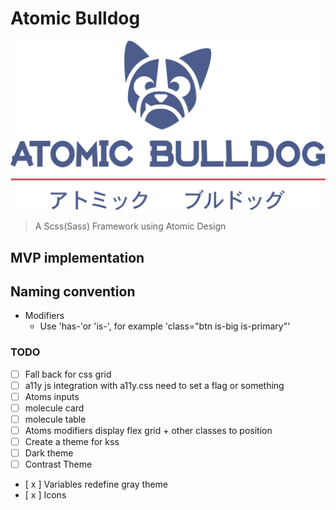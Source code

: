 # Atomic Bulldog

![logo](/static/img/atomic-bulldog-logo.svg)

> A Scss(Sass) Framework using Atomic Design

## MVP implementation

## Naming convention

* Modifiers
  * Use 'has-'or 'is-', for example 'class="btn is-big is-primary"'

### TODO

* [ ] Fall back for css grid
* [ ] a11y js integration with a11y.css need to set a flag or something
* [ ] Atoms inputs
* [ ] molecule card
* [ ] molecule table
* [ ] Atoms modifiers display flex grid + other classes to position 
* [ ] Create a theme for kss
* [ ] Dark theme
* [ ] Contrast Theme
* [ x ] Variables redefine gray theme
* [ x ] Icons

